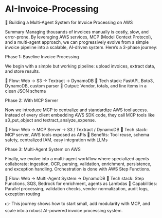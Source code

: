 # AI-Invoice-Processing
🚀 Building a Multi-Agent System for Invoice Processing on AWS

Summary
Managing thousands of invoices manually is costly, slow, and error-prone. By leveraging AWS services, MCP (Model Context Protocol), and a multi-agent approach, we can progressively evolve from a simple invoice pipeline into a scalable, AI-driven system. Here’s a 3-phase journey:

Phase 1: Baseline Invoice Processing

We begin with a simple but working pipeline: upload invoices, extract data, and store results.

🔹 Flow: Web → S3 → Textract → DynamoDB
🔹 Tech stack: FastAPI, Boto3, DynamoDB, custom parser
🔹 Output: Vendor, totals, and line items in a clean JSON schema

Phase 2: With MCP Server

Now we introduce MCP to centralize and standardize AWS tool access. Instead of every client embedding AWS SDK code, they call MCP tools like s3_put_object and textract_analyze_expense.

🔹 Flow: Web → MCP Server → S3 / Textract / DynamoDB
🔹 Tech stack: MCP server, AWS tools exposed as APIs
🔹 Benefits: Tool reuse, schema safety, centralized IAM, easy integration with LLMs

Phase 3: Multi-Agent System on AWS

Finally, we evolve into a multi-agent workflow where specialized agents collaborate: ingestion, OCR, parsing, validation, enrichment, persistence, and exception handling. Orchestration is done with AWS Step Functions.

🔹 Flow: Web → Multi-Agent System → DynamoDB
🔹 Tech stack: Step Functions, SQS, Bedrock for enrichment, agents as Lambdas
🔹 Capabilities: Parallel processing, validation checks, vendor normalization, audit logs, exception routing

👉 This journey shows how to start small, add modularity with MCP, and scale into a robust AI-powered invoice processing system.
